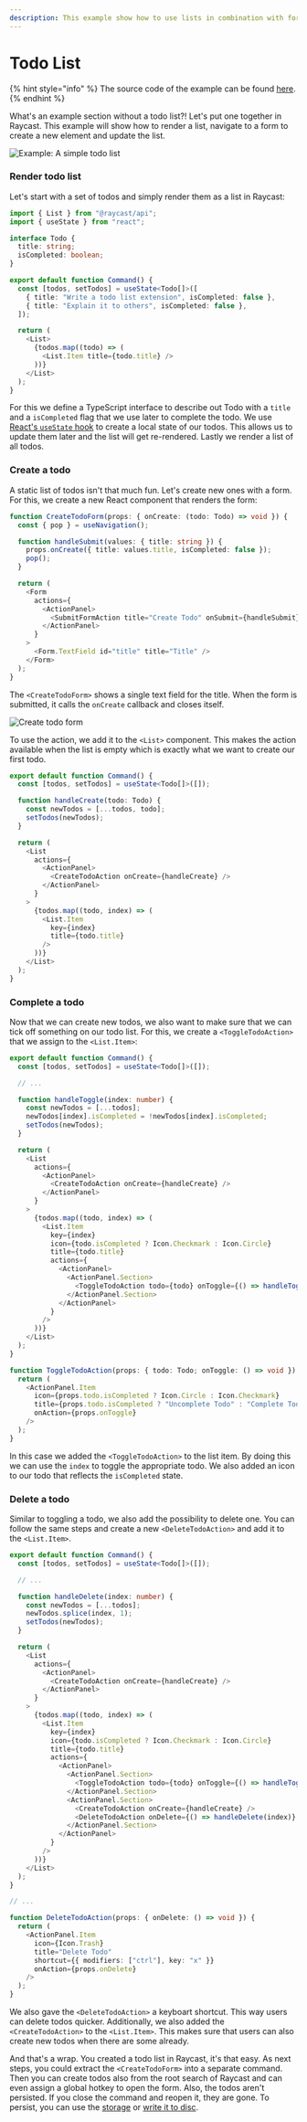 ```yaml
---
description: This example show how to use lists in combination with forms.
---
```


# Todo List

{% hint style="info" %}
The source code of the example can be found [here](https://github.com/raycast/extensions/tree/main/examples/todo-list).
{% endhint %}

What's an example section without a todo list?! Let's put one together in Raycast. This example will show how to render a list, navigate to a form to create a new element and update the list.

![Example: A simple todo list](../.gitbook/assets/example-todo-list.png)

### Render todo list

Let's start with a set of todos and simply render them as a list in Raycast:

```typescript
import { List } from "@raycast/api";
import { useState } from "react";

interface Todo {
  title: string;
  isCompleted: boolean;
}

export default function Command() {
  const [todos, setTodos] = useState<Todo[]>([
    { title: "Write a todo list extension", isCompleted: false },
    { title: "Explain it to others", isCompleted: false },
  ]);

  return (
    <List>
      {todos.map((todo) => (
        <List.Item title={todo.title} />
      ))}
    </List>
  );
}
```

For this we define a TypeScript interface to describe out Todo with a `title` and a `isCompleted` flag that we use later to complete the todo. We use [React's `useState` hook](https://reactjs.org/docs/hooks-state.html) to create a local state of our todos. This allows us to update them later and the list will get re-rendered. Lastly we render a list of all todos.

### Create a todo

A static list of todos isn't that much fun. Let's create new ones with a form. For this, we create a new React component that renders the form:

```typescript
function CreateTodoForm(props: { onCreate: (todo: Todo) => void }) {
  const { pop } = useNavigation();

  function handleSubmit(values: { title: string }) {
    props.onCreate({ title: values.title, isCompleted: false });
    pop();
  }

  return (
    <Form
      actions={
        <ActionPanel>
          <SubmitFormAction title="Create Todo" onSubmit={handleSubmit} />
        </ActionPanel>
      }
    >
      <Form.TextField id="title" title="Title" />
    </Form>
  );
}

```

The `<CreateTodoForm>` shows a single text field for the title. When the form is submitted, it calls the `onCreate` callback and closes itself.&#x20;

![Create todo form](../.gitbook/assets/example-create-todo.png)

To use the action, we add it to the `<List>` component. This makes the action available when the list is empty which is exactly what we want to create our first todo.

```typescript
export default function Command() {
  const [todos, setTodos] = useState<Todo[]>([]);

  function handleCreate(todo: Todo) {
    const newTodos = [...todos, todo];
    setTodos(newTodos);
  }

  return (
    <List
      actions={
        <ActionPanel>
          <CreateTodoAction onCreate={handleCreate} />
        </ActionPanel>
      }
    >
      {todos.map((todo, index) => (
        <List.Item
          key={index}
          title={todo.title}
        />
      ))}
    </List>
  );
}
```

### Complete a todo

Now that we can create new todos, we also want to make sure that we can tick off something on our todo list. For this, we create a `<ToggleTodoAction>` that we assign to the `<List.Item>`:

```typescript
export default function Command() {
  const [todos, setTodos] = useState<Todo[]>([]);

  // ...

  function handleToggle(index: number) {
    const newTodos = [...todos];
    newTodos[index].isCompleted = !newTodos[index].isCompleted;
    setTodos(newTodos);
  }

  return (
    <List
      actions={
        <ActionPanel>
          <CreateTodoAction onCreate={handleCreate} />
        </ActionPanel>
      }
    >
      {todos.map((todo, index) => (
        <List.Item
          key={index}
          icon={todo.isCompleted ? Icon.Checkmark : Icon.Circle}
          title={todo.title}
          actions={
            <ActionPanel>
              <ActionPanel.Section>
                <ToggleTodoAction todo={todo} onToggle={() => handleToggle(index)} />
              </ActionPanel.Section>
            </ActionPanel>
          }
        />
      ))}
    </List>
  );
}

function ToggleTodoAction(props: { todo: Todo; onToggle: () => void }) {
  return (
    <ActionPanel.Item
      icon={props.todo.isCompleted ? Icon.Circle : Icon.Checkmark}
      title={props.todo.isCompleted ? "Uncomplete Todo" : "Complete Todo"}
      onAction={props.onToggle}
    />
  );
}

```

In this case we added the  `<ToggleTodoAction>` to the list item. By doing this we can use the `index` to toggle the appropriate todo. We also added an icon to our todo that reflects the `isCompleted` state.&#x20;

### Delete a todo

Similar to toggling a todo, we also add the possibility to delete one. You can follow the same steps and create a new `<DeleteTodoAction>` and add it to the `<List.Item>`.

```typescript
export default function Command() {
  const [todos, setTodos] = useState<Todo[]>([]);

  // ...

  function handleDelete(index: number) {
    const newTodos = [...todos];
    newTodos.splice(index, 1);
    setTodos(newTodos);
  }

  return (
    <List
      actions={
        <ActionPanel>
          <CreateTodoAction onCreate={handleCreate} />
        </ActionPanel>
      }
    >
      {todos.map((todo, index) => (
        <List.Item
          key={index}
          icon={todo.isCompleted ? Icon.Checkmark : Icon.Circle}
          title={todo.title}
          actions={
            <ActionPanel>
              <ActionPanel.Section>
                <ToggleTodoAction todo={todo} onToggle={() => handleToggle(index)} />
              </ActionPanel.Section>
              <ActionPanel.Section>
                <CreateTodoAction onCreate={handleCreate} />
                <DeleteTodoAction onDelete={() => handleDelete(index)} />
              </ActionPanel.Section>
            </ActionPanel>
          }
        />
      ))}
    </List>
  );
}

// ...

function DeleteTodoAction(props: { onDelete: () => void }) {
  return (
    <ActionPanel.Item
      icon={Icon.Trash}
      title="Delete Todo"
      shortcut={{ modifiers: ["ctrl"], key: "x" }}
      onAction={props.onDelete}
    />
  );
}
```

We also gave the `<DeleteTodoAction>` a keyboart shortcut. This way users can delete todos quicker. Additionally, we also added the `<CreateTodoAction>` to the `<List.Item>`. This makes sure that users can also create new todos when there are some already.

And that's a wrap. You created a todo list in Raycast, it's that easy. As next steps, you could extract the `<CreateTodoForm>` into a separate command. Then you can create todos also from the root search of Raycast and can even assign a global hotkey to open the form. Also, the todos aren't persisted. If you close the command and reopen it, they are gone. To persist, you can use the [storage](../api-reference/storage.md) or [write it to disc](../api-reference/environment.md#environment).
